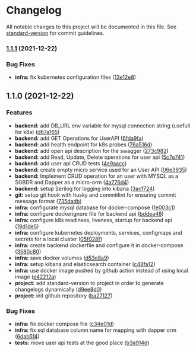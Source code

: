 # Changelog

All notable changes to this project will be documented in this file. See [standard-version](https://github.com/conventional-changelog/standard-version) for commit guidelines.

### [1.1.1](https://github.com/Scheduler2000/ece-devops/compare/v1.1.0...v1.1.1) (2021-12-22)


### Bug Fixes

* **infra:** fix kubernetes configuration files ([13e12e8](https://github.com/Scheduler2000/ece-devops/commit/13e12e8a3943d6257070f4841f7d265c07343e52))

## 1.1.0 (2021-12-22)


### Features

* **backend:** add DB_URL env variable for mysql connection string (usefull for k8s) ([d67a165](https://github.com/Scheduler2000/ece-devops/commit/d67a165c55c9a65838e6dc382d213a6fe2093c6a))
* **backend:** add GET Operations for UserAPI ([6fda9fa](https://github.com/Scheduler2000/ece-devops/commit/6fda9fa39f61b357634909ee0c462d2c6b64a26c))
* **backend:** add health endpoint for k8s probes ([76a516d](https://github.com/Scheduler2000/ece-devops/commit/76a516dd132cdb2ff292787568b1bf0ec039a0fc))
* **backend:** add open api description for the swagger ([273c982](https://github.com/Scheduler2000/ece-devops/commit/273c982ac306839b52ee94a7e6394cd7ab3d6989))
* **backend:** add Read, Update, Delete operations for user api ([5c7e741](https://github.com/Scheduler2000/ece-devops/commit/5c7e7419e193f75073ef2e0deda9e1850541cb61))
* **backend:** add user api CRUD tests ([4e9aacc](https://github.com/Scheduler2000/ece-devops/commit/4e9aacc4721661aca541a6dd8701d75bdfebfe17))
* **backend:** create empty micro service used for an User API ([06e3935](https://github.com/Scheduler2000/ece-devops/commit/06e39359ace44b3c988c435217307f3cd5700ca1))
* **backend:** Implement CRUD operation for an user with MYSQL as a SGBDR and Dapper as a micro-orm ([4a776d4](https://github.com/Scheduler2000/ece-devops/commit/4a776d4813cb867329e661b74eec8dd10b73b72a))
* **backend:** setup Serilog for logging into kibana ([3acf724](https://github.com/Scheduler2000/ece-devops/commit/3acf7240e1656af1d2614f6ce73c2ca6b889396f))
* **git:** setup git hook with husky and commitlint for ensuring commit message format ([735dadb](https://github.com/Scheduler2000/ece-devops/commit/735dadb92d40d5f2beca285e748c14daa538c837))
* **infra:** configurate mysql database for docker-compose ([1e003c1](https://github.com/Scheduler2000/ece-devops/commit/1e003c1622c64016c09c578e854903e9744b53ec))
* **infra:** configure dockerignore file for backend api ([bddea48](https://github.com/Scheduler2000/ece-devops/commit/bddea489a5be7bfbe6d04df978392fb4933b27c7))
* **infra:** configure k8s readiness, liveness, startup for backend api ([19d1de5](https://github.com/Scheduler2000/ece-devops/commit/19d1de5d2ecb6deee8abecd1eb25cfca488fdef4))
* **infra:** configure kubernetes deployments, services, configmaps and secrets for a local cluster ([05f028f](https://github.com/Scheduler2000/ece-devops/commit/05f028f319ab57a84e48c52c92bc1fdea1740167))
* **infra:** create backend dockerfile and configure it in docker-compose ([3580c80](https://github.com/Scheduler2000/ece-devops/commit/3580c80a0b770a49ec248edd868bae352e729687))
* **infra:** save docker volumes ([d53e8a9](https://github.com/Scheduler2000/ece-devops/commit/d53e8a9b6d14a81c2494e32932eb4f90ce2eff94))
* **infra:** setup kibana and elasticsearch container ([c48fa12](https://github.com/Scheduler2000/ece-devops/commit/c48fa12fba964de6bffc7f303746c5aafc5abd85))
* **infra:** use docker image pushed by github action instead of using local image ([e42212a](https://github.com/Scheduler2000/ece-devops/commit/e42212a22b71352246e9392b8b8a76304090ad99))
* **project:** add standard-version to project in order to generate changelogs dynamically ([d9ee8d0](https://github.com/Scheduler2000/ece-devops/commit/d9ee8d0f57b56213c79dde3cec93d3330f64baee))
* **project:** init github repository ([ba27127](https://github.com/Scheduler2000/ece-devops/commit/ba2712736dd8e0ee6f70ad7c693b4bc4d1ed41ad))


### Bug Fixes

* **infra:** fix docker compose file ([c34e01d](https://github.com/Scheduler2000/ece-devops/commit/c34e01d486f9d96464b1823b3922948d6b443de0))
* **infra:** fix sql database column name for mapping with dapper orm ([6dab5f4](https://github.com/Scheduler2000/ece-devops/commit/6dab5f420a3a340a10f7dced16eb491e31ddc6a7))
* **tests:** move user api tests at the good place ([b3a914d](https://github.com/Scheduler2000/ece-devops/commit/b3a914df84d9886974d5800bd0adacce3acd4648))
